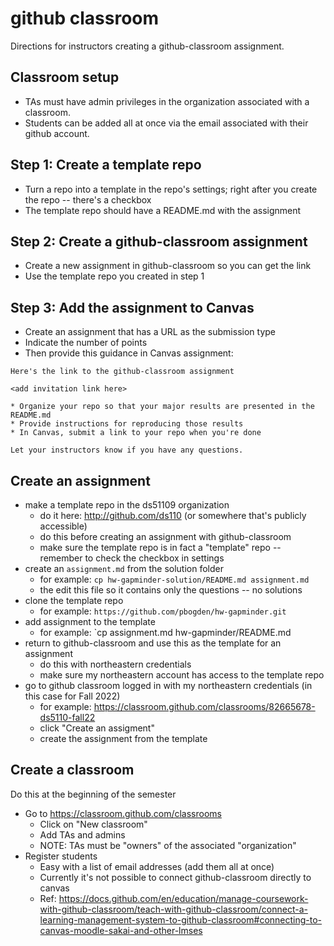 
# github classroom

Directions for instructors creating a github-classroom assignment.

## Classroom setup

* TAs must have admin privileges in the organization associated with a classroom.
* Students can be added all at once via the email associated with their github account.

## Step 1: Create a template repo

* Turn a repo into a template in the repo's settings; right after you create the repo -- there's a checkbox
* The template repo should have a README.md with the assignment

## Step 2: Create a github-classroom assignment

* Create a new assignment in github-classroom so you can get the link
* Use the template repo you created in step 1

## Step 3: Add the assignment to Canvas

* Create an assignment that has a URL as the submission type
* Indicate the number of points
* Then provide this guidance in Canvas assignment:
```
Here's the link to the github-classroom assignment

<add invitation link here>

* Organize your repo so that your major results are presented in the README.md
* Provide instructions for reproducing those results
* In Canvas, submit a link to your repo when you're done

Let your instructors know if you have any questions.
```

## Create an assignment

* make a template repo in the ds51109 organization
  * do it here: http://github.com/ds110 (or somewhere that's publicly accessible)
  * do this before creating an assignment with github-classroom
  * make sure the template repo is in fact a "template" repo -- remember to check the checkbox in settings
* create an `assignment.md` from the solution folder
  * for example: `cp hw-gapminder-solution/README.md assignment.md`
  * the edit this file so it contains only the questions -- no solutions
* clone the template repo
  * for example: `https://github.com/pbogden/hw-gapminder.git`
* add assignment to the template
  * for example: `cp assignment.md hw-gapminder/README.md 
* return to github-classroom and use this as the template for an assignment
  * do this with northeastern credentials
  * make sure my northeastern account has access to the template repo
* go to github classroom logged in with my northeastern credentials (in this case for Fall 2022)
  * for example: https://classroom.github.com/classrooms/82665678-ds5110-fall22
  * click "Create an assigment"
  * create the assignment from the template

## Create a classroom

Do this at the beginning of the semester

* Go to https://classroom.github.com/classrooms
  * Click on "New classroom"
  * Add TAs and admins
  * NOTE: TAs must be "owners" of the associated "organization"
* Register students
  * Easy with a list of email addresses (add them all at once)
  * Currently it's not possible to connect github-classroom directly to canvas
  * Ref: https://docs.github.com/en/education/manage-coursework-with-github-classroom/teach-with-github-classroom/connect-a-learning-management-system-to-github-classroom#connecting-to-canvas-moodle-sakai-and-other-lmses
